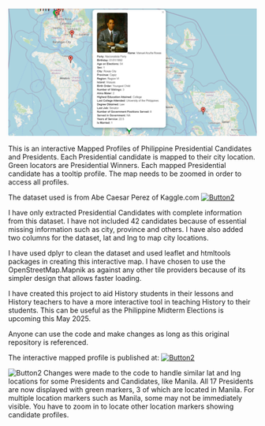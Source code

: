 ![Image](https://github.com/rnx2024/Interactive-Profile-Map-using-R-Programming/blob/main/Tooltip-With-Image-Thumbnail.png)

This is an interactive Mapped Profiles of Philippine Presidential Candidates and Presidents. Each Presidential candidate is mapped to their city location. Green locators are Presidential Winners. Each mapped Presidential candidate has a tooltip profile. The map needs to be zoomed in order to access all profiles. 

The dataset used is from Abe Caesar Perez of Kaggle.com [![Button2](https://img.shields.io/badge/Download-KaggleDataset-blue)](https://www.kaggle.com/datasets/abeperez/ph-presidential-elections)

I have only extracted Presidential Candidates with complete information from this dataset. I have not included 42 candidates because of essential missing information such as city, province and others. 
I have also added two columns for the dataset, lat and lng to map city locations. 

I have used dplyr to clean the dataset and used leaflet and htmltools packages in creating this interactive map. I have chosen to use the OpenStreetMap.Mapnik as against any other tile providers because of its simpler design that allows faster loading. 

I have created this project to aid History students in their lessons and History teachers to have a more interactive tool in teaching History to their students. This can be useful as the Philippine Midterm Elections is upcoming this May 2025.

Anyone can use the code and make changes as long as this original repository is referenced. 

The interactive mapped profile is published at: [![Button2](https://img.shields.io/badge/RPubs-Click%20to%20View%20Mapped%20Profile-purple)](https://rpubs.com/rnx2024/philippine-presidential-candidates-and-presidents-mapped-profiles)

![Button2](https://img.shields.io/badge/NOTE:-UPDATE-red) Changes were made to the code to handle similar lat and lng locations for some Presidents and Candidates, like Manila. 
All 17 Presidents are now displayed with green markers, 3 of which are located in Manila. For multiple location markers such as Manila, some may not be immediately visible. You have to zoom in to locate other location markers showing candidate profiles. 

